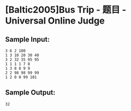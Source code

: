 # [Baltic2005]Bus Trip - 题目 - Universal Online Judge


## Sample Input: 
```
3 6 2 100
1 3 10 20 30 40
3 2 32 35 95 95
1 1 1 1 7 8
1 3 8 8 9 9
2 2 98 98 99 99
1 2 0 0 99 101

```

## Sample Output: 
```
32
```
